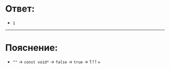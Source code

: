 # Ответ:
- `1`
---

# Пояснение:
- `""` -> `const void*` -> `false` -> `true` -> 1
                        !          !          +
